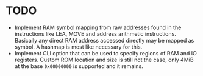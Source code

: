 # TODO

- Implement RAM symbol mapping from raw addresses found in the instructions like
  LEA, MOVE and address arithmetic instructions. Basically any direct RAM
  address accessed directly may be mapped as symbol. A hashmap is most like
  necessary for this.
- Implement CLI option that can be used to specify regions of RAM and IO
  registers. Custom ROM location and size is still not the case, only 4MiB at
  the base `0x00000000` is supported and it remains.
